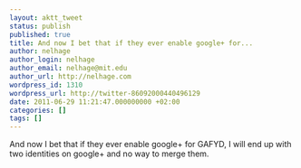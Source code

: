 ```yaml
---
layout: aktt_tweet
status: publish
published: true
title: And now I bet that if they ever enable google+ for...
author: nelhage
author_login: nelhage
author_email: nelhage@mit.edu
author_url: http://nelhage.com
wordpress_id: 1310
wordpress_url: http://twitter-86092000440496129
date: 2011-06-29 11:21:47.000000000 +02:00
categories: []
tags: []
---
```

And now I bet that if they ever enable google+ for GAFYD, I will end up with two identities on google+ and no way to merge them.
